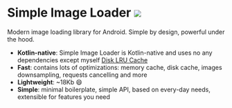 # Simple Image Loader [![](https://jitpack.io/v/solkin/simple-image-loader.svg)](https://jitpack.io/#solkin/simple-image-loader)

Modern image loading library for Android. Simple by design, powerful under the hood.

- **Kotlin-native**: Simple Image Loader is Kotlin-native and uses no any dependencies except myself [Disk LRU Cache](https://github.com/solkin/disk-lru-cache)
- **Fast**: contains lots of optimizations: memory cache, disk cache, images downsampling, requests cancelling and more
- **Lightweight**: ~18Kb 😄
- **Simple**: minimal boilerplate, simple API, based on every-day needs, extensible for features you need
